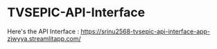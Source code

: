 # TVSEPIC-API-Interface
Here's the API Interface : https://srinu2568-tvsepic-api-interface-app-zjwyya.streamlitapp.com/
